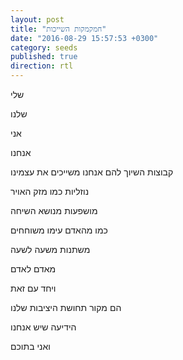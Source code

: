 ```yaml
---
layout: post
title: "חמקמקות השייכות"
date: "2016-08-29 15:57:53 +0300"
category: seeds
published: true
direction: rtl
---
```

שלי

שלנו

אני

אנחנו

קבוצות השיוך להם אנחנו משייכים את עצמינו

נוזליות כמו מזק האויר

מושפעות מנושא השיחה

כמו מהאדם עימו משוחחים

משתנות משעה לשעה

מאדם לאדם

ויחד עם זאת

הם מקור תחושת היציבות שלנו

הידיעה שיש אנחנו

ואני בתוכם

